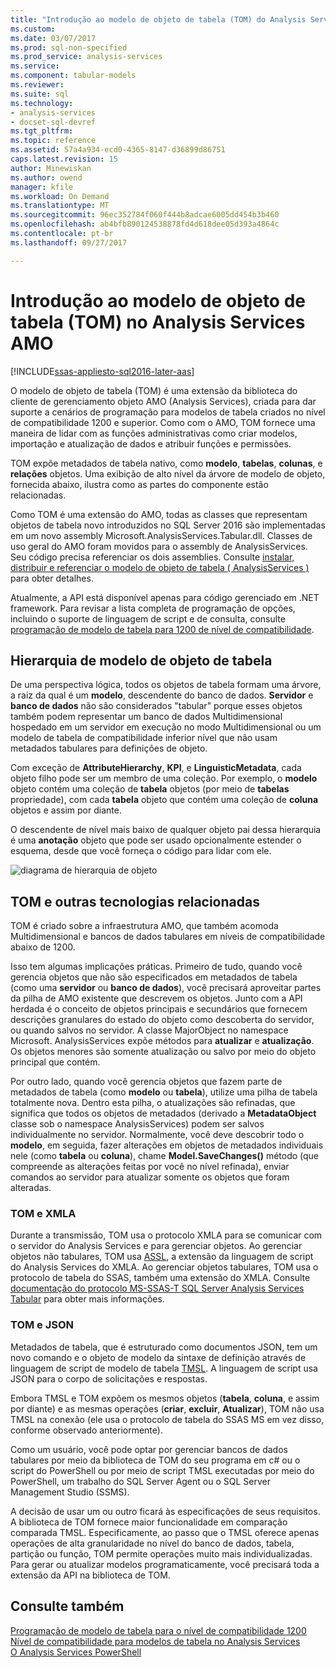 ```yaml
---
title: "Introdução ao modelo de objeto de tabela (TOM) do Analysis Services AMO | Microsoft Docs"
ms.custom: 
ms.date: 03/07/2017
ms.prod: sql-non-specified
ms.prod_service: analysis-services
ms.service: 
ms.component: tabular-models
ms.reviewer: 
ms.suite: sql
ms.technology:
- analysis-services
- docset-sql-devref
ms.tgt_pltfrm: 
ms.topic: reference
ms.assetid: 57a4a934-ecd0-4365-8147-d36899d86751
caps.latest.revision: 15
author: Minewiskan
ms.author: owend
manager: kfile
ms.workload: On Demand
ms.translationtype: MT
ms.sourcegitcommit: 96ec352784f060f444b8adcae6005dd454b3b460
ms.openlocfilehash: ab4bfb890124538878fd4d618dee05d393a4864c
ms.contentlocale: pt-br
ms.lasthandoff: 09/27/2017

---
```

# <a name="introduction-to-the-tabular-object-model-tom-in-analysis-services-amo"></a>Introdução ao modelo de objeto de tabela (TOM) no Analysis Services AMO

[!INCLUDE[ssas-appliesto-sql2016-later-aas](../../includes/ssas-appliesto-sql2016-later-aas.md)]

  O modelo de objeto de tabela (TOM) é uma extensão da biblioteca do cliente de gerenciamento objeto AMO (Analysis Services), criada para dar suporte a cenários de programação para modelos de tabela criados no nível de compatibilidade 1200 e superior. Como com o AMO, TOM fornece uma maneira de lidar com as funções administrativas como criar modelos, importação e atualização de dados e atribuir funções e permissões.  
  
TOM expõe metadados de tabela nativo, como **modelo**, **tabelas**, **colunas**, e **relações** objetos.  Uma exibição de alto nível da árvore de modelo de objeto, fornecida abaixo, ilustra como as partes do componente estão relacionadas.  
  
 Como TOM é uma extensão do AMO, todas as classes que representam objetos de tabela novo introduzidos no SQL Server 2016 são implementadas em um novo assembly Microsoft.AnalysisServices.Tabular.dll. Classes de uso geral do AMO foram movidos para o assembly de AnalysisServices. Seu código precisa referenciar os dois assemblies.
Consulte [instalar, distribuir e referenciar o modelo de objeto de tabela &#40; AnalysisServices &#41; ](../../analysis-services/tabular-model-programming-compatibility-level-1200/install-distribute-and-reference-the-tabular-object-model.md) para obter detalhes.  
  
 Atualmente, a API está disponível apenas para código gerenciado em .NET framework. Para revisar a lista completa de programação de opções, incluindo o suporte de linguagem de script e de consulta, consulte [programação de modelo de tabela para 1200 de nível de compatibilidade](../../analysis-services/tabular-model-programming-compatibility-level-1200/tabular-model-programming-for-compatibility-level-1200.md).  
  
## <a name="tabular-object-model-hierarchy"></a>Hierarquia de modelo de objeto de tabela  
 De uma perspectiva lógica, todos os objetos de tabela formam uma árvore, a raiz da qual é um **modelo**, descendente do banco de dados. **Servidor** e **banco de dados** não são considerados "tabular" porque esses objetos também podem representar um banco de dados Multidimensional hospedado em um servidor em execução no modo Multidimensional ou um modelo de tabela de compatibilidade inferior nível que não usam metadados tabulares para definições de objeto. 
  
 Com exceção de **AttributeHierarchy**, **KPI**, e **LinguisticMetadata**, cada objeto filho pode ser um membro de uma coleção. Por exemplo, o **modelo** objeto contém uma coleção de **tabela** objetos (por meio de **tabelas** propriedade), com cada **tabela** objeto que contém uma coleção de **coluna** objetos e assim por diante.  
  
 O descendente de nível mais baixo de qualquer objeto pai dessa hierarquia é uma **anotação** objeto que pode ser usado opcionalmente estender o esquema, desde que você forneça o código para lidar com ele.  
  
 ![diagrama de hierarquia de objeto](../../analysis-services/tabular-model-programming-compatibility-level-1200/media/ssastomobjectmodeldiagram.png "diagrama da hierarquia de objetos")  
  
## <a name="tom-and-other-related-technologies"></a>TOM e outras tecnologias relacionadas

TOM é criado sobre a infraestrutura AMO, que também acomoda Multidimensional e bancos de dados tabulares em níveis de compatibilidade abaixo de 1200.

Isso tem algumas implicações práticas.
Primeiro de tudo, quando você gerencia objetos que não são especificados em metadados de tabela (como uma **servidor** ou **banco de dados**), você precisará aproveitar partes da pilha de AMO existente que descrevem os objetos. Junto com a API herdada é o conceito de objetos principais e secundários que fornecem descrições granulares do estado do objeto como descoberta do servidor, ou quando salvos no servidor. A classe MajorObject no namespace Microsoft. AnalysisServices expõe métodos para **atualizar** e **atualização**. Os objetos menores são somente atualização ou salvo por meio do objeto principal que contém.

Por outro lado, quando você gerencia objetos que fazem parte de metadados de tabela (como **modelo** ou **tabela**), utilize uma pilha de tabela totalmente nova. Dentro esta pilha, o atualizações são refinadas, que significa que todos os objetos de metadados (derivado a **MetadataObject** classe sob o namespace AnalysisServices) podem ser salvos individualmente no servidor. Normalmente, você deve descobrir todo o **modelo**, em seguida, fazer alterações em objetos de metadados individuais nele (como **tabela** ou **coluna**), chame  **Model.SaveChanges()** método (que compreende as alterações feitas por você no nível refinada), enviar comandos ao servidor para atualizar somente os objetos que foram alteradas.

### <a name="tom-and-xmla"></a>TOM e XMLA

Durante a transmissão, TOM usa o protocolo XMLA para se comunicar com o servidor do Analysis Services e para gerenciar objetos. Ao gerenciar objetos não tabulares, TOM usa [ASSL](../scripting/analysis-services-scripting-language-assl-for-xmla.md), a extensão da linguagem de script do Analysis Services do XMLA. Ao gerenciar objetos tabulares, TOM usa o protocolo de tabela do SSAS, também uma extensão do XMLA. Consulte [documentação do protocolo MS-SSAS-T SQL Server Analysis Services Tabular](https://msdn.microsoft.com/library/mt719260.aspx) para obter mais informações.

### <a name="tom-and-json"></a>TOM e JSON

Metadados de tabela, que é estruturado como documentos JSON, tem um novo comando e o objeto de modelo da sintaxe de definição através de linguagem de script de modelo de tabela [TMSL](../tabular-model-scripting-language-tmsl-reference.md). A linguagem de script usa JSON para o corpo de solicitações e respostas.

Embora TMSL e TOM expõem os mesmos objetos (**tabela**, **coluna**, e assim por diante) e as mesmas operações (**criar**, **excluir**,  **Atualizar**), TOM não usa TMSL na conexão (ele usa o protocolo de tabela do SSAS MS em vez disso, conforme observado anteriormente).

Como um usuário, você pode optar por gerenciar bancos de dados tabulares por meio da biblioteca de TOM do seu programa em c# ou o script do PowerShell ou por meio de script TMSL executadas por meio do PowerShell, um trabalho do SQL Server Agent ou o SQL Server Management Studio (SSMS).

A decisão de usar um ou outro ficará às especificações de seus requisitos. A biblioteca de TOM fornece maior funcionalidade em comparação comparada TMSL. Especificamente, ao passo que o TMSL oferece apenas operações de alta granularidade no nível do banco de dados, tabela, partição ou função, TOM permite operações muito mais individualizadas. Para gerar ou atualizar modelos programaticamente, você precisará toda a extensão da API na biblioteca de TOM.
  
## <a name="see-also"></a>Consulte também  
 [Programação de modelo de tabela para o nível de compatibilidade 1200](../../analysis-services/tabular-model-programming-compatibility-level-1200/tabular-model-programming-for-compatibility-level-1200.md)   
 [Nível de compatibilidade para modelos de tabela no Analysis Services](../../analysis-services/tabular-models/compatibility-level-for-tabular-models-in-analysis-services.md)  
[O Analysis Services PowerShell](../../analysis-services/powershell/analysis-services-powershell-reference.md)
  

